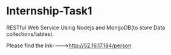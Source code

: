 # Internship-Task1
RESTful Web Service Using Nodejs and MongoDB(to store Data collections/tables).


Please find the lnk---->http://52.16.17.184/person
